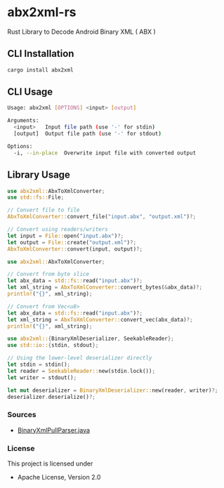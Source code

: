 # abx2xml-rs
Rust Library to Decode Android Binary XML ( ABX )


## CLI Installation
```bash
cargo install abx2xml
```

## CLI Usage
```bash
Usage: abx2xml [OPTIONS] <input> [output]

Arguments:
  <input>   Input file path (use '-' for stdin)
  [output]  Output file path (use '-' for stdout)

Options:
  -i, --in-place  Overwrite input file with converted output
```

## Library Usage

```rust
use abx2xml::AbxToXmlConverter;
use std::fs::File;

// Convert file to file
AbxToXmlConverter::convert_file("input.abx", "output.xml")?;

// Convert using readers/writers
let input = File::open("input.abx")?;
let output = File::create("output.xml")?;
AbxToXmlConverter::convert(input, output)?;
```


```rust
use abx2xml::AbxToXmlConverter;

// Convert from byte slice
let abx_data = std::fs::read("input.abx")?;
let xml_string = AbxToXmlConverter::convert_bytes(&abx_data)?;
println!("{}", xml_string);

// Convert from Vec<u8>
let abx_data = std::fs::read("input.abx")?;
let xml_string = AbxToXmlConverter::convert_vec(abx_data)?;
println!("{}", xml_string);
```

```rust
use abx2xml::{BinaryXmlDeserializer, SeekableReader};
use std::io::{stdin, stdout};

// Using the lower-level deserializer directly
let stdin = stdin();
let reader = SeekableReader::new(stdin.lock());
let writer = stdout();

let mut deserializer = BinaryXmlDeserializer::new(reader, writer)?;
deserializer.deserialize()?;
```

### Sources
- [BinaryXmlPullParser.java](https://cs.android.com/android/platform/superproject/+/master:frameworks/base/core/java/com/android/internal/util/BinaryXmlPullParser.java;bpv=0)


### License
This project is licensed under
- Apache License, Version 2.0

